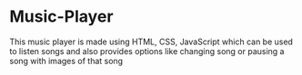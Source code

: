 # Music-Player
This music player is made using HTML, CSS, JavaScript which can be used to listen songs and also provides options like changing song or pausing a song with images of that song
